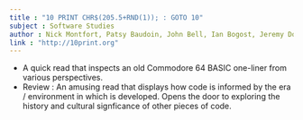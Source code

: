 ```yaml
---
title : "10 PRINT CHR$(205.5+RND(1)); : GOTO 10"
subject : Software Studies
author : Nick Montfort, Patsy Baudoin, John Bell, Ian Bogost, Jeremy Douglass, Mark C. Marino, Michael Mateas, Casey Reas, Mark Sample, and Noah Vawter
link : "http://10print.org"
---
```


* A quick read that inspects an old Commodore 64 BASIC one-liner from various perspectives.
* Review : An amusing read that displays how code is informed by the era / environment in which is developed. Opens the door to exploring the history and cultural signficance of other pieces of code.
